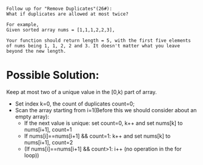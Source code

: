 	Follow up for "Remove Duplicates"(26#):
	What if duplicates are allowed at most twice?

	For example,
	Given sorted array nums = [1,1,1,2,2,3],

	Your function should return length = 5, with the first five elements of nums being 1, 1, 2, 2 and 3. It doesn't matter what you leave beyond the new length.

# Possible Solution:

Keep at most two of a unique value in the [0,k) part of array.

+ Set index k=0, the count of duplicates count=0;
+ Scan the array starting from i=1(Before this we should consider about an empty array):
	+ If the next value is unique: set count=0, k++ and set nums[k] to nums[i+1], count=1
	+ If nums[i]==nums[i+1] && count=1: k++ and set nums[k] to nums[i+1], count=2
	+ (If nums[i]==nums[i+1] && count>1: i++ (no operation in the for loop))